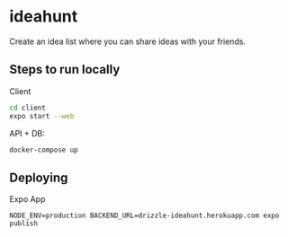 # ideahunt

Create an idea list where you can share ideas with your friends.

## Steps to run locally

Client

```bash
cd client
expo start --web
```

API + DB:

```bash
docker-compose up
```

## Deploying

Expo App

`NODE_ENV=production BACKEND_URL=drizzle-ideahunt.herokuapp.com expo publish`
